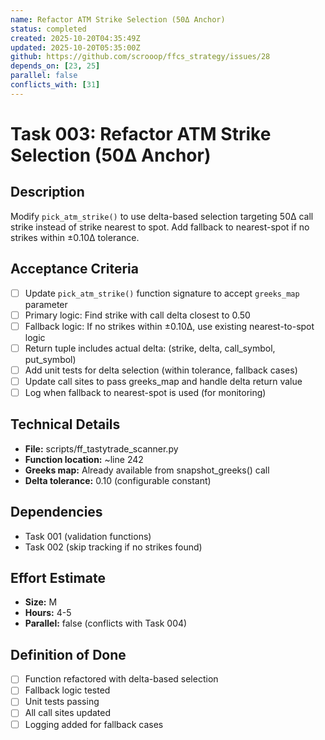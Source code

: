 ```yaml
---
name: Refactor ATM Strike Selection (50Δ Anchor)
status: completed
created: 2025-10-20T04:35:49Z
updated: 2025-10-20T05:35:00Z
github: https://github.com/scrooop/ffcs_strategy/issues/28
depends_on: [23, 25]
parallel: false
conflicts_with: [31]
---
```


# Task 003: Refactor ATM Strike Selection (50Δ Anchor)

## Description

Modify `pick_atm_strike()` to use delta-based selection targeting 50Δ call strike instead of strike nearest to spot. Add fallback to nearest-spot if no strikes within ±0.10Δ tolerance.

## Acceptance Criteria

- [ ] Update `pick_atm_strike()` function signature to accept `greeks_map` parameter
- [ ] Primary logic: Find strike with call delta closest to 0.50
- [ ] Fallback logic: If no strikes within ±0.10Δ, use existing nearest-to-spot logic
- [ ] Return tuple includes actual delta: (strike, delta, call_symbol, put_symbol)
- [ ] Add unit tests for delta selection (within tolerance, fallback cases)
- [ ] Update call sites to pass greeks_map and handle delta return value
- [ ] Log when fallback to nearest-spot is used (for monitoring)

## Technical Details

- **File:** scripts/ff_tastytrade_scanner.py
- **Function location:** ~line 242
- **Greeks map:** Already available from snapshot_greeks() call
- **Delta tolerance:** 0.10 (configurable constant)

## Dependencies

- Task 001 (validation functions)
- Task 002 (skip tracking if no strikes found)

## Effort Estimate

- **Size:** M
- **Hours:** 4-5
- **Parallel:** false (conflicts with Task 004)

## Definition of Done

- [ ] Function refactored with delta-based selection
- [ ] Fallback logic tested
- [ ] Unit tests passing
- [ ] All call sites updated
- [ ] Logging added for fallback cases
